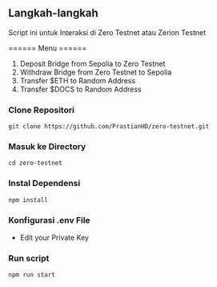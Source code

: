 ## Langkah-langkah
Script ini untuk Interaksi di Zero Testnet atau Zerion Testnet

====== Menu ======
1. Deposit Bridge from Sepolia to Zero Testnet
2. Withdraw Bridge from Zero Testnet to Sepolia
3. Transfer $ETH to Random Address
4. Transfer $DOCS to Random Address
   
### Clone Repositori
```
git clone https://github.com/PrastianHD/zero-testnet.git
```

### Masuk ke Directory
```
cd zero-testnet
```

### Instal Dependensi
```
npm install
```

### Konfigurasi .env File

- Edit your Private Key

### Run script
```
npm run start
```
